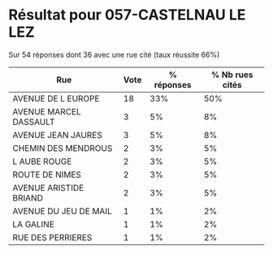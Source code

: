 # Résultat pour 057-CASTELNAU LE LEZ

Sur 54 réponses dont 36 avec une rue cité (taux réussite 66%)

| Rue | Vote | % réponses | % Nb rues cités|
|-----|------|------------|----------------|
| AVENUE DE L EUROPE | 18 | 33% | 50%|
| AVENUE MARCEL DASSAULT | 3 | 5% | 8%|
| AVENUE JEAN JAURES | 3 | 5% | 8%|
| CHEMIN DES MENDROUS | 2 | 3% | 5%|
| L AUBE ROUGE | 2 | 3% | 5%|
| ROUTE DE NIMES | 2 | 3% | 5%|
| AVENUE ARISTIDE BRIAND | 2 | 3% | 5%|
| AVENUE DU JEU DE MAIL | 1 | 1% | 2%|
| LA GALINE | 1 | 1% | 2%|
| RUE DES PERRIERES | 1 | 1% | 2%|
